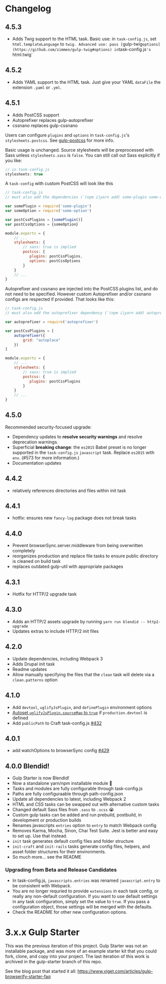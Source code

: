 # Changelog

## 4.5.3

- Adds Twig support to the HTML task.
  Basic use: in `task-config.js`, set `html.templateLanguage` to `twig.
  Advanced use: pass [`gulp-twig` options](https://github.com/zimmen/gulp-twig#options) in `task-config.js`'s `html.twig`

## 4.5.2

- Adds YAML support to the HTML task. Just give your YAML `dataFile` the extension `.yaml` or `.yml`.

## 4.5.1

- Adds PostCSS support
- Autoprefixer replaces gulp-autoprefixer
- cssnano replaces gulp-cssnano

Users can configure `plugins` and `options` in `task-config.js`'s `stylesheets.postcss`. See [gulp-postcss](https://github.com/postcss/gulp-postcss) for more info.

Basic usage is unchanged. Source stylesheets will be preprocessed with Sass unless `stylesheets.sass` is `false`. You can still call out Sass explicitly if you like:

```javascript
// in task-config.js
stylesheets: true
```

A `task-config` with custom PostCSS will look like this

```javascript
// task-config.js
// must also add the dependencies (`(npm i|yarn add) some-plugin some-option`)

var somePlugin = require('some-plugin')
var someOption = require('some-option')

var postCssPlugins = [somePlugin()]
var postCssOptions = {someOption}

module.exports = {
    // ...
    stylesheets: {
        // sass: true is implied
        postcss: {
           plugins: postCssPlugins,
           options: postCssOptions
        }
    }
    // ...
}
```

Autoprefixer and cssnano are injected into the PostCSS plugins list, and do not need to be specified. However custom Autoprefixer and/or cssnano configs are respected if provided. That looks like this:

```javascript
// task-config.js
// must also add the autoprefixer dependency (`(npm i|yarn add) autoprefixer`)

var autoprefixer = require('autoprefixer')

var postCssPlugins = [
    autoprefixer({
        grid: "autoplace"
    })
]

module.exports = {
    // ...
    stylesheets: {
        // sass: true is implied
        postcss: {
           plugins: postCssPlugins
        }
    }
    // ...
}
```



## 4.5.0
Recommended security-focused upgrade:
- Dependency updates to **resolve security warnings** and resolve deprecation warnings.
- Superficial **breaking change**: the `es2015` Babel preset is no longer supported in the `task-config.js` `javascript` task. Replace `es2015` with `env`. (#573 for more information.)
- Documentation updates

## 4.4.2
- relatively references directories and files within init task

## 4.4.1
- hotfix: ensures new `fancy-log` package does not break tasks

## 4.4.0
- Prevent browserSync.server.middleware from being overwritten completely
- reorganizes production and replace file tasks to ensure public directory is cleaned on build task
- replaces outdated gulp-util with appropriate packages

## 4.3.1
- Hotfix for HTTP/2 upgrade task

## 4.3.0
- Adds an HTTP/2 assets upgrade by running `yarn run blendid -- http2-upgrade`
- Updates extras to include HTTP/2 init files

## 4.2.0
- Update dependencies, including Webpack 3
- Adds Drupal init task
- Readme updates
- Allow manually specifying the files that the `clean` task will delete via a `clean.patterns` option


## 4.1.0
- Add `devtool`, `uglifyJsPlugin`, and `definePlugin` environment options
- [Autoset `uglifyJsPlugin.sourceMap` to `true`](https://github.com/webpack/webpack/issues/2704#issuecomment-228860162) if `production.devtool` is defined
- Add `publicPath` to Craft task-config.js [#432](https://github.com/vigetlabs/blendid/issues/432)

## 4.0.1
- add watchOptions to browserSync config [#429](https://github.com/vigetlabs/blendid/pull/429)

## 4.0.0 Blendid!

- Gulp Starter is now Blendid!
- Now a standalone yarn/npm installable module :tada:
- Tasks and modules are fully configurable through task-config.js
- Paths are fully configuraable through path-config.json
- Update all dependencies to latest, including Webpack 2
- HTML and CSS tasks can be swapped out with alternative custom tasks
- Changed default Sass files from `.sass` to `.scss` 😭
- Custom gulp tasks can be added and run prebuild, postbuild, in development or production builds
- Renames javascripts `entries` option to `entry` to match Webpack config
- Removes Karma, Mocha, Sinon, Chai Test Suite. Jest is better and easy to set up. Use that instead.
- `init` task generates default config files and folder structure
- `init-craft` and `init-rails` tasks generate config files, helpers, and asset folder structures for their environments.
- So much more... see the README

### Upgrading from Beta and Release Candidates
- In task-config.js, `javascripts.entries` was renamed `javascript.entry` to be consistent with Webpack.
- You are no longer requried to provide `extensions` in each task config, or really any non-default configuration. If you want to use default settings in any task configuration, simply set the value to `true`. If you pass a configuration object, those settings will be merged with the defaults.
- Check the README for other new configuration options.

# 3.x.x Gulp Starter

This was the previous iteration of this project. Gulp Starter was not an installable package, and was more of an example starter kit that you could fork, clone, and copy into your project. The last iteration of this work is archived in the gulp-starter branch of this repo.

See the blog post that started it all:
https://www.viget.com/articles/gulp-browserify-starter-faq
